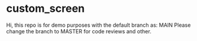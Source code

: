 # custom_screen
Hi, this repo is for demo purposes with the default branch as: MAIN
Please change the branch to MASTER for code reviews and other.
